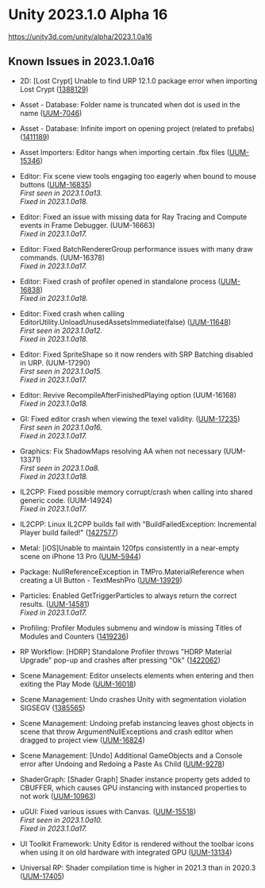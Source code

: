 # Unity 2023.1.0 Alpha 16

https://unity3d.com/unity/alpha/2023.1.0a16

## Known Issues in 2023.1.0a16



*   2D: \[Lost Crypt\] Unable to find URP 12.1.0 package error when importing Lost Crypt ([1388129](https://issuetracker.unity3d.com/issues/2d-lost-crypt-unable-to-find-urp-12-dot-1-0-package-error-when-importing-lost-crypt))
    
*   Asset - Database: Folder name is truncated when dot is used in the name ([UUM-7046](https://issuetracker.unity3d.com/issues/folder-name-is-truncated-when-dot-is-used-in-the-name))
    
*   Asset - Database: Infinite import on opening project (related to prefabs) ([1411189](https://issuetracker.unity3d.com/issues/infinite-import-on-opening-project-related-to-prefabs))
    
*   Asset Importers: Editor hangs when importing certain .fbx files ([UUM-15346](https://issuetracker.unity3d.com/issues/editor-hangs-when-importing-certain-fbx-files))
    
*   Editor: Fix scene view tools engaging too eagerly when bound to mouse buttons ([UUM-16835](https://issuetracker.unity3d.com/issues/macos-mouse-gets-stuck-on-right-click-drag-in-scene-after-right-clicking-anywhere-in-editor))  
    _First seen in 2023.1.0a13._  
    _Fixed in 2023.1.0a18._
    
*   Editor: Fixed an issue with missing data for Ray Tracing and Compute events in Frame Debugger. (UUM-16663)  
    _Fixed in 2023.1.0a17._
    
*   Editor: Fixed BatchRendererGroup performance issues with many draw commands. (UUM-16378)  
    _Fixed in 2023.1.0a17._
    
*   Editor: Fixed crash of profiler opened in standalone process ([UUM-16838](https://issuetracker.unity3d.com/issues/mac-standalone-profiler-crashing-before-opening))  
    _Fixed in 2023.1.0a18._
    
*   Editor: Fixed crash when calling EditorUtility.UnloadUnusedAssetsImmediate(false) ([UUM-11648](https://issuetracker.unity3d.com/issues/editor-crashes-when-editorutility-dot-unloadunusedassetsimmediate-is-called))  
    _First seen in 2023.1.0a12._  
    _Fixed in 2023.1.0a18._
    
*   Editor: Fixed SpriteShape so it now renders with SRP Batching disabled in URP. (UUM-17290)  
    _First seen in 2023.1.0a15._  
    _Fixed in 2023.1.0a17._
    
*   Editor: Revive RecompileAfterFinishedPlaying option (UUM-16168)  
    _Fixed in 2023.1.0a18._
    
*   GI: Fixed editor crash when viewing the texel validity. ([UUM-17235](https://issuetracker.unity3d.com/issues/texel-validity-scene-view-mode-crashes))  
    _First seen in 2023.1.0a16._  
    _Fixed in 2023.1.0a17._
    
*   Graphics: Fix ShadowMaps resolving AA when not necessary (UUM-13371)  
    _First seen in 2023.1.0a8._  
    _Fixed in 2023.1.0a18._
    
*   IL2CPP: Fixed possible memory corrupt/crash when calling into shared generic code. (UUM-14924)  
    _Fixed in 2023.1.0a17._
    
*   IL2CPP: Linux IL2CPP builds fail with "BuildFailedException: Incremental Player build failed!" ([1427577](https://issuetracker.unity3d.com/issues/linux-il2cpp-builds-fail-with-buildfailedexception-incremental-player-build-failed))
    
*   Metal: \[iOS\]Unable to maintain 120fps consistently in a near-empty scene on iPhone 13 Pro ([UUM-5944](https://issuetracker.unity3d.com/issues/ios-target-fps-is-ignored-on-iphone-13-pro))
    
*   Package: NullReferenceException in TMPro.MaterialReference when creating a UI Button - TextMeshPro ([UUM-13929](https://issuetracker.unity3d.com/issues/nullreferenceexception-in-tmpro-dot-materialreference-when-creating-a-ui-button-textmeshpro))
    
*   Particles: Enabled GetTriggerParticles to always return the correct results. ([UUM-14581](https://issuetracker.unity3d.com/issues/gettriggerparticles-returns-0-every-few-frames-when-getting-a-number-of-particles-inside))  
    _Fixed in 2023.1.0a17._
    
*   Profiling: Profiler Modules submenu and window is missing Titles of Modules and Counters ([1419236](https://issuetracker.unity3d.com/issues/profiler-modules-submenu-and-window-is-missing-titles-of-modules-and-counters))
    
*   RP Workflow: \[HDRP\] Standalone Profiler throws "HDRP Material Upgrade" pop-up and crashes after pressing "Ok" ([1422062](https://issuetracker.unity3d.com/issues/hdrp-standalone-profiler-throws-hdrp-material-upgrade-pop-up-and-crashes-after-pressing-ok))
    
*   Scene Management: Editor unselects elements when entering and then exiting the Play Mode ([UUM-16018](https://issuetracker.unity3d.com/issues/editor-unselects-elements-when-entering-and-then-exiting-the-play-mode))
    
*   Scene Management: Undo crashes Unity with segmentation violation SIGSEGV ([1385565](https://issuetracker.unity3d.com/issues/undo-crashes-unity-with-segmentation-violation-sigsegv))
    
*   Scene Management: Undoing prefab instancing leaves ghost objects in scene that throw ArgumentNullExceptions and crash editor when dragged to project view ([UUM-16824](https://issuetracker.unity3d.com/issues/undoing-prefab-instancing-leaves-ghost-objects-in-scene-that-throw-argumentnullexceptions))
    
*   Scene Management: \[Undo\] Additional GameObjects and a Console error after Undoing and Redoing a Paste As Child ([UUM-9278](https://issuetracker.unity3d.com/issues/additional-gameobjects-and-a-console-error-after-undoing-and-redoing-a-paste-as-child))
    
*   ShaderGraph: \[Shader Graph\] Shader instance property gets added to CBUFFER, which causes GPU instancing with instanced properties to not work ([UUM-10963](https://issuetracker.unity3d.com/issues/shader-graph-shader-instance-property-gets-added-to-cbuffer-which-causes-gpu-instancing-with-instanced-properties-to-not-work))
    
*   uGUI: Fixed various issues with Canvas. ([UUM-15518](https://issuetracker.unity3d.com/issues/canvas-is-still-receiving-input-after-the-canvas-was-disabled))  
    _First seen in 2023.1.0a10._  
    _Fixed in 2023.1.0a17._
    
*   UI Toolkit Framework: Unity Editor is rendered without the toolbar icons when using it on old hardware with integrated GPU ([UUM-13134](https://issuetracker.unity3d.com/issues/unity-editor-is-rendered-without-the-toolbar-icons-when-using-it-on-old-hardware-with-integrated-gpu))
    
*   Universal RP: Shader compilation time is higher in 2021.3 than in 2020.3 ([UUM-17405](https://issuetracker.unity3d.com/issues/shader-compilation-time-is-higher-in-2021-dot-3-than-in-2020-dot-3))